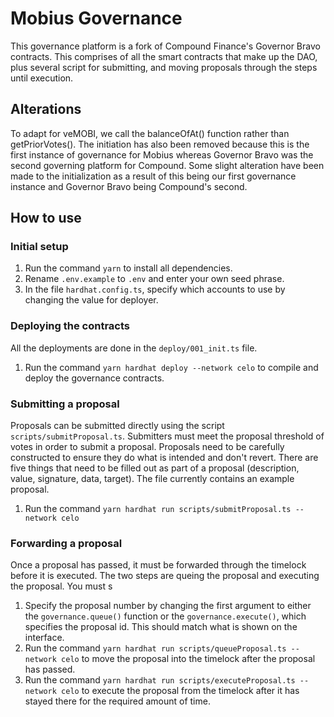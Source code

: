 # Mobius Governance
This governance platform is a fork of Compound Finance's Governor Bravo contracts. This comprises of all the smart contracts that make up the DAO, plus several script for submitting, and moving proposals through the steps until execution. 

## Alterations 
To adapt for veMOBI, we call the balanceOfAt() function rather than getPriorVotes(). The initiation has also been removed because this is the first instance of governance for Mobius whereas Governor Bravo was the second governing platform for Compound. Some slight alteration have been made to the initialization as a result of this being our first governance instance and Governor Bravo being Compound's second.

## How to use

### Initial setup
1. Run the command `yarn` to install all dependencies.
2. Rename `.env.example` to `.env` and enter your own seed phrase.
3. In the file `hardhat.config.ts`, specify which accounts to use by changing the value for deployer.

### Deploying the contracts
All the deployments are done in the `deploy/001_init.ts` file.
1. Run the command `yarn hardhat deploy --network celo` to compile and deploy the governance contracts.

### Submitting a proposal
Proposals can be submitted directly using the script `scripts/submitProposal.ts`. Submitters must meet the proposal threshold of votes in order to submit a proposal. Proposals need to be carefully constructed to ensure they do what is intended and don't revert. There are five things that need to be filled out as part of a proposal (description, value, signature, data, target). The file currently contains an example proposal. 
1. Run the command `yarn hardhat run scripts/submitProposal.ts --network celo`


### Forwarding a proposal
Once a proposal has passed, it must be forwarded through the timelock before it is executed. The two steps are queing the proposal and executing the proposal. You must s
1. Specify the proposal number by changing the first argument to either the `governance.queue()` function or the `governance.execute()`, which specifies the proposal id. This should match what is shown on the interface.
1. Run the command `yarn hardhat run scripts/queueProposal.ts --network celo` to move the proposal into the timelock after the proposal has passed.
2. Run the command `yarn hardhat run scripts/executeProposal.ts --network celo` to execute the proposal from the timelock after it has stayed there for the required amount of time.